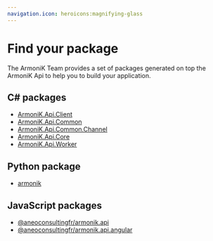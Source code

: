 ```yaml
---
navigation.icon: heroicons:magnifying-glass
---
```


<!-- @case-police-ignore Api -->

# Find your package

The ArmoniK Team provides a set of packages generated on top the ArmoniK Api to help you to build your application.

## C# packages

- [ArmoniK.Api.Client](https://www.nuget.org/packages/ArmoniK.Api.Client/)
- [ArmoniK.Api.Common](https://www.nuget.org/packages/ArmoniK.Api.Common/)
- [ArmoniK.Api.Common.Channel](https://www.nuget.org/packages/ArmoniK.Api.Common.Channel/)
- [ArmoniK.Api.Core](https://www.nuget.org/packages/ArmoniK.Api.Core/)
- [ArmoniK.Api.Worker](https://www.nuget.org/packages/ArmoniK.Api.Worker/)

## Python package

- [armonik](https://pypi.org/project/armonik/)

## JavaScript packages

- [@aneoconsultingfr/armonik.api](https://www.npmjs.com/package/@aneoconsultingfr/armonik.api)
- [@aneoconsultingfr/armonik.api.angular](https://www.npmjs.com/package/@aneoconsultingfr/armonik.api.angular)